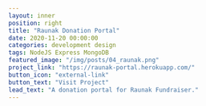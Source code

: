 ```yaml
---
layout: inner
position: right
title: "Raunak Donation Portal"
date: 2020-11-20 00:00:00
categories: development design
tags: NodeJS Express MongoDB
featured_image: "/img/posts/04_raunak.png"
project_link: "https://raunak-portal.herokuapp.com/"
button_icon: "external-link"
button_text: "Visit Project"
lead_text: "A donation portal for Raunak Fundraiser."
---
```

